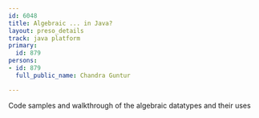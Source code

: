 ```yaml
---
id: 6048
title: Algebraic ... in Java?
layout: preso_details
track: java platform
primary:
  id: 879
persons:
- id: 879
  full_public_name: Chandra Guntur

---
```

Code samples and walkthrough of the algebraic datatypes and their uses
